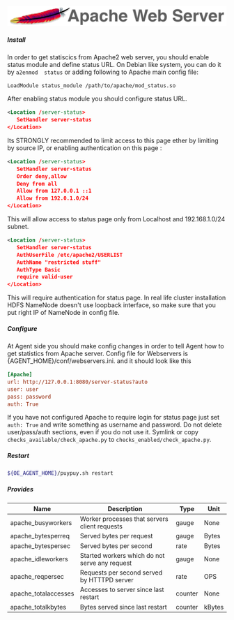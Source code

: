 ![Apache](../../images/httpd.png)

##### **Install**

In order to get statiscics from Apache2 web server, you should enable status module and define status URL. On Debian like system, you can do it by `a2enmod  status` or adding following to Apache main config file: 

```
LoadModule status_module /path/to/apache/mod_status.so
```
After enabling status module you should configure status URL.

```xml
<Location /server-status>
   SetHandler server-status
</Location>
```
Its STRONGLY recommended to limit access to this page ether by limiting by source IP, or enabling authentication on this page : 

```xml
<Location /server-status>
   SetHandler server-status
   Order deny,allow
   Deny from all
   Allow from 127.0.0.1 ::1
   Allow from 192.0.1.0/24
</Location>
```
This will allow access to status page only from Localhost and 192.168.1.0/24 subnet. 

```xml
<Location /server-status>
   SetHandler server-status
   AuthUserFile /etc/apache2/USERLIST
   AuthName "restricted stuff"
   AuthType Basic
   require valid-user
</Location>
```
This will require authentication for status page. 
In real life cluster installation HDFS NameNode doesn't use loopback interface, so make sure that you put right IP of NameNode in config file.  

##### **Configure**
At Agent side you should make config changes in order to tell Agent how to get statistics from Apache server. 
Config file for Webservers is {AGENT_HOME}/conf/webservers.ini. and it should look like this 

```ini
[Apache]
url: http://127.0.0.1:8080/server-status?auto
user: user
pass: password
auth: True
```

If you have not configured Apache to require login for status page just set `auth: True` and write something as username and password. 
Do not delete user/pass/auth sections, even if you do not use it. 
Symlink or copy  `checks_available/check_apache.py` to `checks_enabled/check_apache.py`. 

##### **Restart**
```bash
${OE_AGENT_HOME}/puypuy.sh restart
```
##### **Provides**

| Name  | Description | Type | Unit|
| ------------- | ------------- |------------- |------------- |
|apache_busyworkers|Worker processes that servers client requests |gauge|None|
|apache_bytesperreq|Served bytes per request |gauge|Bytes|
|apache_bytespersec|Served bytes per second|rate|Bytes|
|apache_idleworkers|Started workers which do not serve any request|gauge|None|
|apache_reqpersec|Requests per second served by HTTTPD server |rate|OPS|
|apache_totalaccesses|Accesses to server since last restart |counter|None|
|apache_totalkbytes|Bytes served since last restart |counter|kBytes|
